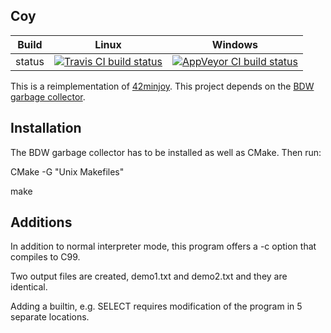 Coy
---

Build|Linux|Windows
---|---|---
status|[![Travis CI build status](https://travis-ci.org/Wodan58/Coy.svg?branch=master)](https://travis-ci.org/Wodan58/Coy)|[![AppVeyor CI build status](https://ci.appveyor.com/api/projects/status/github/Wodan58/Coy?branch=master&svg=true)](https://ci.appveyor.com/project/Wodan58/Coy)

This is a reimplementation of [42minjoy](https://github.com/Wodan58/42minjoy).
This project depends on the [BDW garbage collector](https://github.com/ivmai/bdwgc).

Installation
------------

The BDW garbage collector has to be installed as well as CMake. Then run:

CMake -G "Unix Makefiles"

make

Additions
---------

In addition to normal interpreter mode, this program offers a -c option that
compiles to C99.

Two output files are created, demo1.txt and demo2.txt and they are identical.

Adding a builtin, e.g. SELECT requires modification of the program in 5
separate locations.
